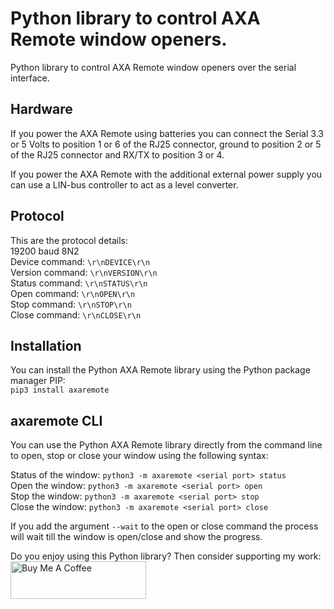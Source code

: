 # Python library to control AXA Remote window openers.
Python library to control AXA Remote window openers over the serial
interface.

## Hardware
If you power the AXA Remote using batteries you can connect the Serial 3.3 or
5 Volts to position 1 or 6 of the RJ25 connector, ground to position 2 or 5 of
the RJ25 connector and RX/TX to position 3 or 4. 
 
If you power the AXA Remote with the additional external power supply you can
use a LIN-bus controller to act as a level converter.

## Protocol
This are the protocol details:\
19200 baud 8N2\
Device command: `\r\nDEVICE\r\n`\
Version command: `\r\nVERSION\r\n`\
Status command: `\r\nSTATUS\r\n`\
Open command: `\r\nOPEN\r\n`\
Stop command: `\r\nSTOP\r\n`\
Close command: `\r\nCLOSE\r\n`

## Installation
You can install the Python AXA Remote library using the Python package manager
PIP:\
`pip3 install axaremote`

## axaremote CLI
You can use the Python AXA Remote library directly from the command line to
open, stop or close your window using the following syntax:

Status of the window: `python3 -m axaremote <serial port> status`\
Open the window: `python3 -m axaremote <serial port> open`\
Stop the window: `python3 -m axaremote <serial port> stop`\
Close the window: `python3 -m axaremote <serial port> close`

If you add the argument `--wait` to the open or close command the process will
wait till the window is open/close and show the progress.

Do you enjoy using this Python library? Then consider supporting my work:\
[<img src="https://cdn.buymeacoffee.com/buttons/v2/default-yellow.png" alt="Buy Me A Coffee" style="height: 60px !important;width: 217px !important;" >](https://www.buymeacoffee.com/rrooggiieerr)  
